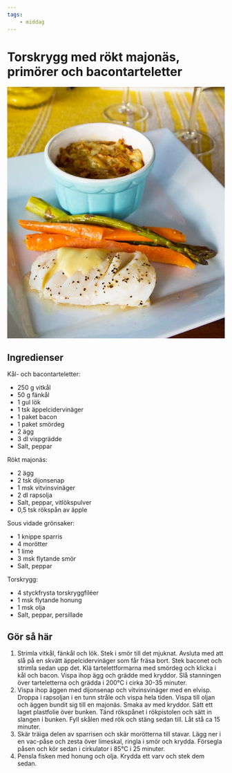 ```yaml
---
tags:
    - middag
---
```

# Torskrygg med rökt majonäs, primörer och bacontarteletter

![image](/img/fisk/torskrygg-med-rökt-majonäs-primörer-och-bacontarteletter.jpg)

## Ingredienser

Kål- och bacontarteletter:

- 250 g vitkål
- 50 g fänkål
- 1 gul lök
- 1 tsk äppelcidervinäger
- 1 paket bacon
- 1 paket smördeg
- 2 ägg
- 3 dl vispgrädde
- Salt, peppar

Rökt majonäs:

- 2 ägg
- 2 tsk dijonsenap
- 1 msk vitvinsvinäger
- 2 dl rapsolja
- Salt, peppar, vitlökspulver
- 0,5 tsk rökspån av äpple

Sous vidade grönsaker:

- 1 knippe sparris
- 4 morötter
- 1 lime
- 3 msk flytande smör
- Salt, peppar

Torskrygg:

- 4 styckfrysta torskryggfiléer
- 1 msk flytande honung
- 1 msk olja
- Salt, peppar, persillade

## Gör så här

1. Strimla vitkål, fänkål och lök. Stek i smör till det mjuknat. Avsluta med att slå på en skvätt äppelcidervinäger som får fräsa bort. Stek baconet och strimla sedan upp det. Klä tartelettformarna med smördeg och klicka i kål och bacon. Vispa ihop ägg och grädde med kryddor. Slå stanningen över tarteletterna och grädda i 200°C i cirka 30-35 minuter.
2. Vispa ihop äggen med dijonsenap och vitvinsvinäger med en elvisp. Droppa i rapsoljan i en tunn stråle och vispa hela tiden. Vispa till oljan och äggen bundit sig till en majonäs. Smaka av med kryddor. Sätt ett laget plastfolie över bunken. Tänd rökspånet i rökpistolen och sätt in slangen i bunken. Fyll skålen med rök och stäng sedan till. Låt stå ca 15 minuter.
3. Skär träiga delen av sparrisen och skär morötterna till stavar. Lägg ner i en vac-påse och zesta över limeskal, ringla i smör och krydda. Försegla påsen och kör sedan i cirkulator i 85°C i 25 minuter.
4. Pensla fisken med honung och olja. Krydda ett varv och stek dem sedan.
